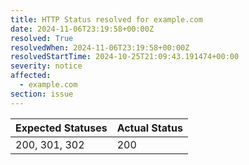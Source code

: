 ```yaml
---
title: HTTP Status resolved for example.com
date: 2024-11-06T23:19:58+00:00Z
resolved: True
resolvedWhen: 2024-11-06T23:19:58+00:00Z
resolvedStartTime: 2024-10-25T21:09:43.191474+00:00
severity: notice
affected:
  - example.com
section: issue
---
```


| Expected Statuses | Actual Status  |
|-------------------|----------------|
| 200, 301, 302 | 200 |
